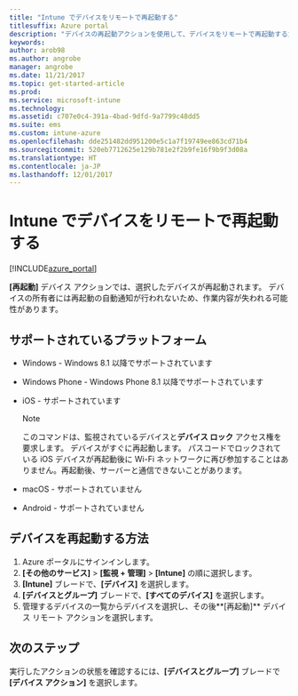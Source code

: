 ```yaml
---
title: "Intune でデバイスをリモートで再起動する"
titlesuffix: Azure portal
description: "デバイスの再起動アクションを使用して、デバイスをリモートで再起動する方法について説明します。\""
keywords: 
author: arob98
ms.author: angrobe
manager: angrobe
ms.date: 11/21/2017
ms.topic: get-started-article
ms.prod: 
ms.service: microsoft-intune
ms.technology: 
ms.assetid: c707e0c4-391a-4bad-9dfd-9a7799c48dd5
ms.suite: ems
ms.custom: intune-azure
ms.openlocfilehash: dde251482dd951200e5c1a7f19749ee863cd71b4
ms.sourcegitcommit: 520eb7712625e129b781e2f2b9fe16f9b9f3d08a
ms.translationtype: HT
ms.contentlocale: ja-JP
ms.lasthandoff: 12/01/2017
---
```

# <a name="remotely-restart-devices-with-intune"></a>Intune でデバイスをリモートで再起動する


[!INCLUDE[azure_portal](./includes/azure_portal.md)]

**[再起動]** デバイス アクションでは、選択したデバイスが再起動されます。 デバイスの所有者には再起動の自動通知が行われないため、作業内容が失われる可能性があります。

## <a name="supported-platforms"></a>サポートされているプラットフォーム

- Windows - Windows 8.1 以降でサポートされています
- Windows Phone - Windows Phone 8.1 以降でサポートされています
- iOS - サポートされています

    > [!Note]  
    > このコマンドは、監視されているデバイスと**デバイス ロック** アクセス権を要求します。 デバイスがすぐに再起動します。 パスコードでロックされている iOS デバイスが再起動後に Wi-Fi ネットワークに再び参加することはありません。再起動後、サーバーと通信できないことがあります。
- macOS - サポートされていません
- Android - サポートされていません

## <a name="how-to-restart-a-device"></a>デバイスを再起動する方法

1. Azure ポータルにサインインします。
2. **[その他のサービス]** > **[監視 + 管理]** > **[Intune]** の順に選択します。
3. **[Intune]** ブレードで、**[デバイス]** を選択します。
4. **[デバイスとグループ]** ブレードで、**[すべてのデバイス]** を選択します。
5. 管理するデバイスの一覧からデバイスを選択し、その後**[再起動]** デバイス リモート アクションを選択します。

## <a name="next-steps"></a>次のステップ

実行したアクションの状態を確認するには、**[デバイスとグループ]** ブレードで **[デバイス アクション]** を選択します。
